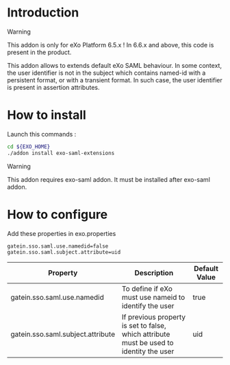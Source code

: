 # Introduction

> [!WARNING]  
> This addon is only for eXo Platform 6.5.x ! In 6.6.x and above, this code is present in the product.

This addon allows to extends default eXo SAML behaviour. In some context, the user identifier is not in the subject which contains named-id with a persistent format, or with a transient format.
In such case, the user identifier is present in assertion attributes.


# How to install
Launch this commands :
```bash
cd ${EXO_HOME}
./addon install exo-saml-extensions
```

> [!WARNING]  
> This addon requires exo-saml addon. It must be installed after exo-saml addon.

# How to configure
Add these properties in exo.properties
```properties
gatein.sso.saml.use.namedid=false
gatein.sso.saml.subject.attribute=uid
```
| Property | Description                                                                            | Default Value |
|----|----------------------------------------------------------------------------------------|---------------|
| gatein.sso.saml.use.namedid | To define if eXo must use nameid to identify the user                                  | true          |
| gatein.sso.saml.subject.attribute | If previous property is set to false, which attribute must be used to identity the user | uid           |

